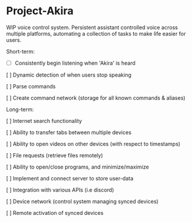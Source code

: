 # Project-Akira
WIP voice control system. Persistent assistant controlled voice across
multiple platforms, automating a collection of tasks to make life easier
for users.
 
 Short-term:
 
- [ ] Consistently begin listening when 'Akira' is heard
 
 [ ] Dynamic detection of when users stop speaking
 
 [ ] Parse commands
 
 [ ] Create command network (storage for all known commands & aliases)

 Long-term:
 
 [ ] Internet search functionality
 
 [ ] Ability to transfer tabs between multiple devices
 
 [ ] Ability to open videos on other devices (with respect to timestamps)
 
 [ ] File requests (retrieve files remotely)
 
 [ ] Ability to open/close programs, and minimize/maximize
 
 [ ] Implement and connect server to store user-data
 
 [ ] Integration with various APIs (i.e discord)
 
 [ ] Device network (control system managing synced devices)
 
 [ ] Remote activation of synced devices
